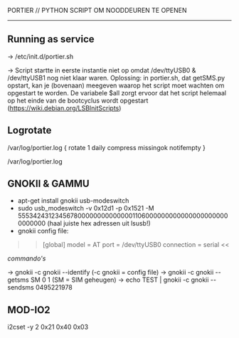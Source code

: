 PORTIER // PYTHON SCRIPT OM NOODDEUREN TE OPENEN
************************************************

Running as service
------------------

-> /etc/init.d/portier.sh

-> Script startte in eerste instantie niet op omdat /dev/ttyUSB0 & /dev/ttyUSB1 nog niet klaar waren.
	Oplossing: in portier.sh, dat getSMS.py opstart, kan je (bovenaan) meegeven waarop het script 
	moet wachten om opgestart te worden. De variabele $all zorgt ervoor dat het script helemaal 
	op het einde van de bootcyclus wordt opgestart
	(https://wiki.debian.org/LSBInitScripts)

Logrotate
---------

/var/log/portier.log {
  rotate 1
  daily
  compress
  missingok
  notifempty
}

/var/log/portier.log

GNOKII & GAMMU
--------------

* apt-get install gnokii usb-modeswitch
* sudo usb_modeswitch -v 0x12d1 -p 0x1521 -M \
 55534243123456780000000000000011060000000000000000000000000000  (haal juiste hex adressen uit lsusb!)
* gnokii config file:
>>  [global]
    model = AT
    port = /dev/ttyUSB0
    connection = serial  <<

*commando's*

-> gnokii -c gnokii --identify   (-c gnokii = config file)
-> gnokii -c gnokii --getsms SM 0 1 (SM = SIM geheugen)
-> echo TEST | gnokii -c gnokii --sendsms 0495221978

MOD-IO2
-------

i2cset -y 2 0x21 0x40 0x03
